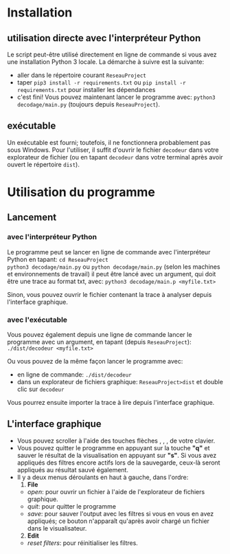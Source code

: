 # Installation

## utilisation directe avec l'interpréteur Python

Le script peut-être utilisé directement en ligne de commande si vous avez une installation Python 3 locale. La démarche à suivre est la suivante:
- aller dans le répertoire courant `ReseauProject` 
- taper `pip3 install -r requirements.txt`  ou `pip install -r requirements.txt` pour installer les dépendances
- c'est fini! Vous pouvez maintenant lancer le programme avec: `python3 decodage/main.py` (toujours depuis `ReseauProject`).

## exécutable

Un exécutable est fourni; toutefois, il ne fonctionnera probablement pas sous Windows. Pour l'utiliser, il suffit d'ouvrir le fichier `decodeur` dans votre explorateur de fichier (ou en tapant `decodeur` dans votre terminal après avoir ouvert le répertoire `dist`).


# Utilisation du programme

## Lancement

### avec l'interpréteur Python

Le programme peut se lancer en ligne de commande avec l'interpréteur Python en tapant:
`cd ReseauProject`      
`python3 decodage/main.py` ou `python decodage/main.py` (selon les machines et environnements de travail)
il peut être lancé avec un argument, qui doit être une trace au format txt, avec:
`python3 decodage/main.p <myfile.txt>`

Sinon, vous pouvez ouvrir le fichier contenant la trace à analyser depuis l'interface graphique.

### avec l'exécutable
 
Vous pouvez également depuis une ligne de commande lancer le programme avec un argument, en tapant (depuis `ReseauProject`):
`./dist/decodeur <myfile.txt>`

Ou vous pouvez de la même façon lancer le programme avec:
- en ligne de commande: `./dist/decodeur`
- dans un explorateur de fichiers graphique: `ReseauProject>dist` et double clic sur `decodeur`

Vous pourrez ensuite importer la trace à lire depuis l'interface graphique.


## L'interface graphique

- Vous pouvez scroller à l'aide des touches flèches <Up>, <Down>, <Left>, <Right> de votre clavier.
- Vous pouvez quitter le programme en appuyant sur la touche **"q"** et sauver le résultat de la visualisation en appuyant sur **"s"**. Si vous avez appliqués des filtres encore actifs lors de la sauvegarde, ceux-là seront appliqués au résultat sauvé également.
- Il y a deux menus déroulants en haut à gauche, dans l'ordre:
  1. **File**
    - *open*: pour ouvrir un fichier à l'aide de l'explorateur de fichiers graphique.
    - *quit*: pour quitter le programme
    - *save*: pour sauver l'output avec les filtres si vous en vous en avez appliqués; ce bouton n'apparaît qu'après avoir chargé un fichier dans le visualisateur.
  2. **Edit** 
    -  *reset filters*: pour réinitialiser les filtres.



